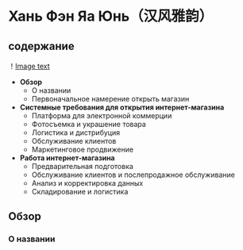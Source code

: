# **Хань Фэн Яа Юнь（汉风雅韵）**
## **содержание** 
！[Image text](https://github.com/JiangWenchen/china-club/blob/main/cloud/1c378d6c27aaa75633ae563430999f9.jpg)
- **Обзор**
  - О названии
  - Первоначальное намерение открыть магазин
- **Системные требования для открытия интернет-магазина**
  - Платформа для электронной коммерции
  - Фотосъемка и украшение товара
  - Логистика и дистрибуция
  - Обслуживание клиентов
  - Маркетинговое продвижение
- **Работа интернет-магазина**
  - Предварительная подготовка
  - Обслуживание клиентов и послепродажное обслуживание
  - Анализ и корректировка данных
  - Складирование и логистика
 
    
 ## **Обзор**  
 ### **О названии**
 
 

